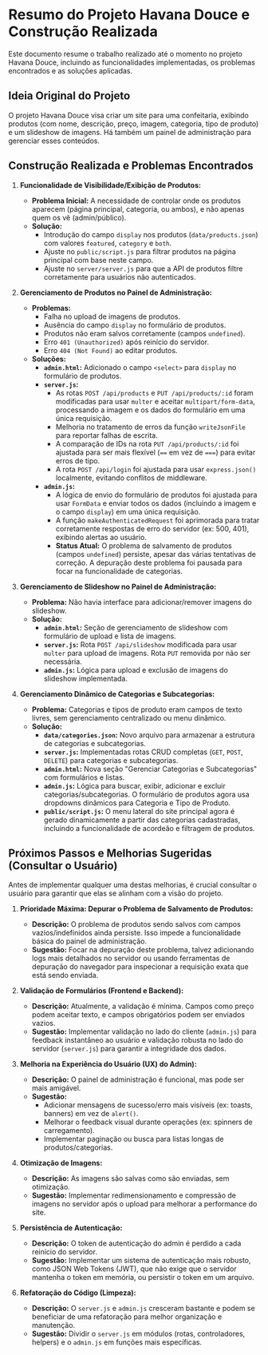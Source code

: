 # Resumo do Projeto Havana Douce e Construção Realizada

Este documento resume o trabalho realizado até o momento no projeto Havana Douce, incluindo as funcionalidades implementadas, os problemas encontrados e as soluções aplicadas.

## Ideia Original do Projeto

O projeto Havana Douce visa criar um site para uma confeitaria, exibindo produtos (com nome, descrição, preço, imagem, categoria, tipo de produto) e um slideshow de imagens. Há também um painel de administração para gerenciar esses conteúdos.

## Construção Realizada e Problemas Encontrados

1.  **Funcionalidade de Visibilidade/Exibição de Produtos:**
    *   **Problema Inicial:** A necessidade de controlar onde os produtos aparecem (página principal, categoria, ou ambos), e não apenas quem os vê (admin/público).
    *   **Solução:**
        *   Introdução do campo `display` nos produtos (`data/products.json`) com valores `featured`, `category` e `both`.
        *   Ajuste no `public/script.js` para filtrar produtos na página principal com base neste campo.
        *   Ajuste no `server/server.js` para que a API de produtos filtre corretamente para usuários não autenticados.

2.  **Gerenciamento de Produtos no Painel de Administração:**
    *   **Problemas:**
        *   Falha no upload de imagens de produtos.
        *   Ausência do campo `display` no formulário de produtos.
        *   Produtos não eram salvos corretamente (campos `undefined`).
        *   Erro `401 (Unauthorized)` após reinício do servidor.
        *   Erro `404 (Not Found)` ao editar produtos.
    *   **Soluções:**
        *   **`admin.html`:** Adicionado o campo `<select>` para `display` no formulário de produtos.
        *   **`server.js`:**
            *   As rotas `POST /api/products` e `PUT /api/products/:id` foram modificadas para usar `multer` e aceitar `multipart/form-data`, processando a imagem e os dados do formulário em uma única requisição.
            *   Melhoria no tratamento de erros da função `writeJsonFile` para reportar falhas de escrita.
            *   A comparação de IDs na rota `PUT /api/products/:id` foi ajustada para ser mais flexível (`==` em vez de `===`) para evitar erros de tipo.
            *   A rota `POST /api/login` foi ajustada para usar `express.json()` localmente, evitando conflitos de middleware.
        *   **`admin.js`:**
            *   A lógica de envio do formulário de produtos foi ajustada para usar `FormData` e enviar todos os dados (incluindo a imagem e o campo `display`) em uma única requisição.
            *   A função `makeAuthenticatedRequest` foi aprimorada para tratar corretamente respostas de erro do servidor (ex: 500, 401), exibindo alertas ao usuário.
            *   **Status Atual:** O problema de salvamento de produtos (campos `undefined`) persiste, apesar das várias tentativas de correção. A depuração deste problema foi pausada para focar na funcionalidade de categorias.

3.  **Gerenciamento de Slideshow no Painel de Administração:**
    *   **Problema:** Não havia interface para adicionar/remover imagens do slideshow.
    *   **Solução:**
        *   **`admin.html`:** Seção de gerenciamento de slideshow com formulário de upload e lista de imagens.
        *   **`server.js`:** Rota `POST /api/slideshow` modificada para usar `multer` para upload de imagens. Rota `PUT` removida por não ser necessária.
        *   **`admin.js`:** Lógica para upload e exclusão de imagens do slideshow implementada.

4.  **Gerenciamento Dinâmico de Categorias e Subcategorias:**
    *   **Problema:** Categorias e tipos de produto eram campos de texto livres, sem gerenciamento centralizado ou menu dinâmico.
    *   **Solução:**
        *   **`data/categories.json`:** Novo arquivo para armazenar a estrutura de categorias e subcategorias.
        *   **`server.js`:** Implementadas rotas CRUD completas (`GET`, `POST`, `DELETE`) para categorias e subcategorias.
        *   **`admin.html`:** Nova seção "Gerenciar Categorias e Subcategorias" com formulários e listas.
        *   **`admin.js`:** Lógica para buscar, exibir, adicionar e excluir categorias/subcategorias. O formulário de produtos agora usa dropdowns dinâmicos para Categoria e Tipo de Produto.
        *   **`public/script.js`:** O menu lateral do site principal agora é gerado dinamicamente a partir das categorias cadastradas, incluindo a funcionalidade de acordeão e filtragem de produtos.

## Próximos Passos e Melhorias Sugeridas (Consultar o Usuário)

Antes de implementar qualquer uma destas melhorias, é crucial consultar o usuário para garantir que elas se alinham com a visão do projeto.

1.  **Prioridade Máxima: Depurar o Problema de Salvamento de Produtos:**
    *   **Descrição:** O problema de produtos sendo salvos com campos vazios/indefinidos ainda persiste. Isso impede a funcionalidade básica do painel de administração.
    *   **Sugestão:** Focar na depuração deste problema, talvez adicionando logs mais detalhados no servidor ou usando ferramentas de depuração do navegador para inspecionar a requisição exata que está sendo enviada.

2.  **Validação de Formulários (Frontend e Backend):**
    *   **Descrição:** Atualmente, a validação é mínima. Campos como preço podem aceitar texto, e campos obrigatórios podem ser enviados vazios.
    *   **Sugestão:** Implementar validação no lado do cliente (`admin.js`) para feedback instantâneo ao usuário e validação robusta no lado do servidor (`server.js`) para garantir a integridade dos dados.

3.  **Melhoria na Experiência do Usuário (UX) do Admin):**
    *   **Descrição:** O painel de administração é funcional, mas pode ser mais amigável.
    *   **Sugestão:**
        *   Adicionar mensagens de sucesso/erro mais visíveis (ex: toasts, banners) em vez de `alert()`.
        *   Melhorar o feedback visual durante operações (ex: spinners de carregamento).
        *   Implementar paginação ou busca para listas longas de produtos/categorias.

4.  **Otimização de Imagens:**
    *   **Descrição:** As imagens são salvas como são enviadas, sem otimização.
    *   **Sugestão:** Implementar redimensionamento e compressão de imagens no servidor após o upload para melhorar a performance do site.

5.  **Persistência de Autenticação:**
    *   **Descrição:** O token de autenticação do admin é perdido a cada reinício do servidor.
    *   **Sugestão:** Implementar um sistema de autenticação mais robusto, como JSON Web Tokens (JWT), que não exige que o servidor mantenha o token em memória, ou persistir o token em um arquivo.

6.  **Refatoração do Código (Limpeza):**
    *   **Descrição:** O `server.js` e `admin.js` cresceram bastante e podem se beneficiar de uma refatoração para melhor organização e manutenção.
    *   **Sugestão:** Dividir o `server.js` em módulos (rotas, controladores, helpers) e o `admin.js` em funções mais específicas.
